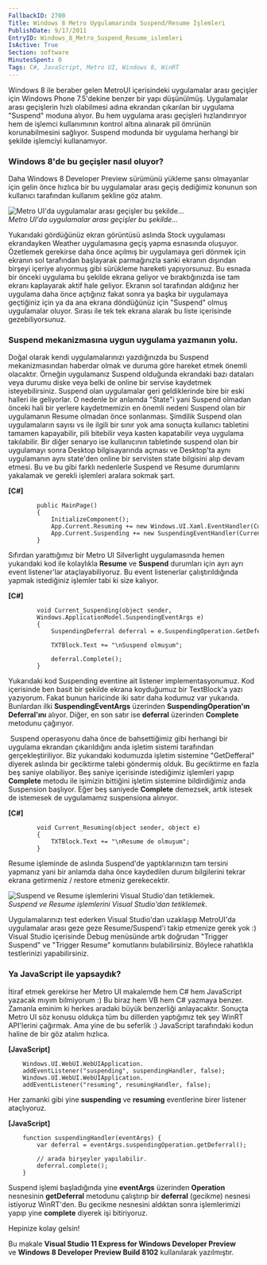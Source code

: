 ```yaml
---
FallbackID: 2700
Title: Windows 8 Metro Uygulamarında Suspend/Resume İşlemleri
PublishDate: 9/17/2011
EntryID: Windows_8_Metro_Suspend_Resume_islemleri
IsActive: True
Section: software
MinutesSpent: 0
Tags: C#, JavaScript, Metro UI, Windows 8, WinRT
---
```

Windows 8 ile beraber gelen MetroUI içerisindeki uygulamalar arası
geçişler için Windows Phone 7.5'dekine benzer bir yapı düşünülmüş.
Uygulamalar arası geçişlerin hızlı olabilmesi adına ekrandan çıkarılan
bir uygulama "Suspend" moduna alıyor. Bu hem uygulama arası geçişleri
hızlandırıryor hem de işlemci kullanımının kontrol altına alınarak pil
ömrünün korunabilmesini sağlıyor. Suspend modunda bir uygulama herhangi
bir şekilde işlemciyi kullanamıyor.

### Windows 8'de bu geçişler nasıl oluyor?

Daha Windows 8 Developer Preview sürümünü yükleme şansı olmayanlar için
gelin önce hızlıca bir bu uygulamalar arası geçiş dediğimiz konunun son
kullanıcı tarafından kullanım şekline göz atalım.

![Metro UI'da uygulamalar arası geçişler bu
şekilde...](http://cdn.daron.yondem.com/assets/2700/metroui_uygulama_gecisleri.jpg)\
*Metro UI'da uygulamalar arası geçişler bu şekilde...*

Yukarıdaki gördüğünüz ekran görüntüsü aslında Stock uygulaması
ekrandayken Weather uygulamasına geçiş yapma esnasında oluşuyor.
Özetlemek gerekirse daha önce açılmış bir uygulamaya geri dönmek için
ekranın sol tarafından başlayarak parmağınızla sanki ekranın dışından
birşeyi içeriye alıyormuş gibi sürükleme hareketi yapıyorsunuz. Bu
esnada bir önceki uygulama bu şekilde ekrana geliyor ve bıraktığınızda
ise tam ekranı kaplayarak aktif hale geliyor. Ekranın sol tarafından
aldığınız her uygulama daha önce açtığınız fakat sonra ya başka bir
uygulamaya geçtiğiniz için ya da ana ekrana döndüğünüz için "Suspend"
olmuş uygulamalar oluyor. Sırası ile tek tek ekrana alarak bu liste
içerisinde gezebiliyorsunuz.

### Suspend mekanizmasına uygun uygulama yazmanın yolu.

Doğal olarak kendi uygulamalarınızı yazdığınızda bu Suspend
mekanizmasından haberdar olmak ve duruma göre hareket etmek önemli
olacaktır. Örneğin uygulamanız Suspend olduğunda ekrandaki bazı dataları
veya durumu diske veya belki de online bir servise kaydetmek
isteyebilirsiniz. Suspend olan uygulamalar geri geldiklerinde bire bir
eski halleri ile geliyorlar. O nedenle bir anlamda "State"i yani Suspend
olmadan önceki hali bir yerlere kaydetmemizin en önemli nedeni Suspend
olan bir uygulamanın Resume olmadan önce sonlanması. Şimdilik Suspend
olan uygulamaların sayısı vs ile ilgili bir sınır yok ama sonuçta
kullanıcı tabletini tamamen kapayabilir, pili bitebilir veya kasten
kapatabilir veya uygulama takılabilir. Bir diğer senaryo ise
kullanıcının tabletinde suspend olan bir uygulamayı sonra Desktop
bilgisayarında açması ve Desktop'ta aynı uygulamanın aynı state'den
online bir servisten state bilgisini alıp devam etmesi. Bu ve bu gibi
farklı nedenlerle Suspend ve Resume durumlarını yakalamak ve gerekli
işlemleri aralara sokmak şart.

**[C\#]**

``` {style="font-family: Consolas; font-size: 13; color: black; background: white;"}
        public MainPage()
        {
            InitializeComponent();
            App.Current.Resuming += new Windows.UI.Xaml.EventHandler(Current_Resuming);
            App.Current.Suspending += new SuspendingEventHandler(Current_Suspending);
        }
```

Sıfırdan yarattığımız bir Metro UI Silverlight uygulamasında hemen
yukarıdaki kod ile kolaylıkla **Resume** ve **Suspend** durumları için
ayrı ayrı event listener'lar ataçlayabiliyoruz. Bu event listenerlar
çalıştırıldığında yapmak istediğiniz işlemler tabi ki size kalıyor.

**[C\#]**

``` {style="font-family: Consolas; font-size: 13; color: black; background: white;"}
        void Current_Suspending(object sender, 
        Windows.ApplicationModel.SuspendingEventArgs e)
        {
            SuspendingDeferral deferral = e.SuspendingOperation.GetDeferral();
 
            TXTBlock.Text += "\nSuspend olmuşum";
 
            deferral.Complete();
        }
```

Yukarıdaki kod Suspending eventine ait listener implementasyonumuz. Kod
içerisinde ben basit bir şekilde ekrana koyduğumuz bir TextBlock'a yazı
yazıyorum. Fakat bunun haricinde iki satır daha kodumuz var yukarıda.
Bunlardan ilki **SuspendingEventArgs** üzerinden
**SuspendingOperation'ın** **Deferral'ını** alıyor. Diğer, en son satır
ise **deferral** üzerinden **Complete** metodunu çağırıyor.

 Suspend operasyonu daha önce de bahsettiğimiz gibi herhangi bir
uygulama ekrandan çıkarıldığını anda işletim sistemi tarafından
gerçekleştiriliyor. Biz yukarıdaki kodumuzda işletim sistemine
"GetDefferal" diyerek aslında bir geciktirme talebi göndermiş olduk. Bu
geciktirme en fazla beş saniye olabiliyor. Beş saniye içerisinde
istediğimiz işlemleri yapıp **Complete** metodu ile işimizin bittiğini
işletim sistemine bildirdiğimiz anda Suspension başlıyor. Eğer beş
saniyede **Complete** demezsek, artık istesek de istemesek de
uygulamamız suspensiona alınıyor.

**[C\#]**

``` {style="font-family: Consolas; font-size: 13; color: black; background: white;"}
        void Current_Resuming(object sender, object e)
        {
            TXTBlock.Text += "\nResume de olmuşum";
        }
```

Resume işleminde de aslında Suspend'de yaptıklarınızın tam tersini
yapmanız yani bir anlamda daha önce kaydedilen durum bilgilerini tekrar
ekrana getirmeniz / restore etmeniz gerekecektir.

![Suspend ve Resume işlemlerini Visual Studio'dan
tetiklemek.](http://cdn.daron.yondem.com/assets/2700/suspend_trigger.png)\
*Suspend ve Resume işlemlerini Visual Studio'dan tetiklemek.*

Uygulamalarınızı test ederken Visual Studio'dan uzaklaşıp MetroUI'da
uygulamalar arası geze geze Resume/Suspend'i takip etmenize gerek yok :)
Visual Studio içerisinde Debug menüsünde artık doğrudan "Trigger
Suspend" ve "Trigger Resume" komutlarını bulabilirsiniz. Böylece
rahatlıkla testlerinizi yapabilirsiniz.

### Ya JavaScript ile yapsaydık?

İtiraf etmek gerekirse her Metro UI makalemde hem C\# hem JavaScript
yazacak mıyım bilmiyorum :) Bu biraz hem VB hem C\# yazmaya benzer.
Zamanla eminim ki herkes aradaki büyük benzerliği anlayacaktır. Sonuçta
Metro UI söz konusu oldukça tüm bu dillerden yaptığımız tek şey WinRT
API'lerini çağırmak. Ama yine de bu seferlik :) JavaScript tarafındaki
kodun haline de bir göz atalım hızlıca.

**[JavaScript]**

``` {style="font-family: Consolas; font-size: 13; color: black; background: white;"}
    Windows.UI.WebUI.WebUIApplication.
    addEventListener("suspending", suspendingHandler, false);
    Windows.UI.WebUI.WebUIApplication.
    addEventListener("resuming", resumingHandler, false);
```

Her zamanki gibi yine **suspending** ve **resuming** eventlerine birer
listener ataçlıyoruz.

**[JavaScript]**

``` {style="font-family: Consolas; font-size: 13; color: black; background: white;"}
    function suspendingHandler(eventArgs) {
        var deferral = eventArgs.suspendingOperation.getDeferral();
 
        // arada birşeyler yapılabilir.
        deferral.complete();
    }
```

Suspend işlemi başladığında yine **eventArgs** üzerinden **Operation**
nesnesinin **getDeferral** metodunu çalıştırıp bir **deferral**
(gecikme) nesnesi istiyoruz WinRT'den. Bu gecikme nesnesini aldıktan
sonra işlemlerimizi yapıp yine **complete** diyerek işi bitiriyoruz.

Hepinize kolay gelsin!

Bu makale **Visual Studio 11 Express for Windows Developer Preview**\
ve **Windows 8 Developer Preview Build 8102** kullanılarak yazılmıştır.


